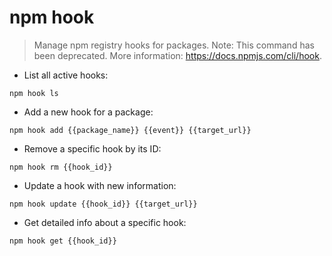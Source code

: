 # npm hook

> Manage npm registry hooks for packages.
> Note: This command has been deprecated.
> More information: <https://docs.npmjs.com/cli/hook>.

- List all active hooks:

`npm hook ls`

- Add a new hook for a package:

`npm hook add {{package_name}} {{event}} {{target_url}}`

- Remove a specific hook by its ID:

`npm hook rm {{hook_id}}`

- Update a hook with new information:

`npm hook update {{hook_id}} {{target_url}}`

- Get detailed info about a specific hook:

`npm hook get {{hook_id}}`
